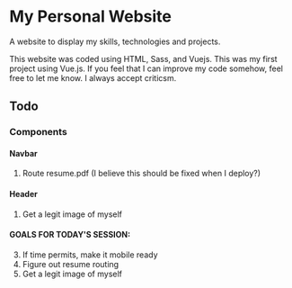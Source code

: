 # My Personal Website

A website to display my skills, technologies and projects.

This website was coded using HTML, Sass, and Vuejs.
This was my first project using Vue.js. If you feel that I can improve my code somehow, feel free to let me know. I always accept criticsm.

## Todo

### Components

#### Navbar
 1. Route resume.pdf (I believe this should be fixed when I deploy?)

#### Header
 1. Get a legit image of myself

#### GOALS FOR TODAY'S SESSION:
 3. If time permits, make it mobile ready
 4. Figure out resume routing
 5. Get a legit image of myself